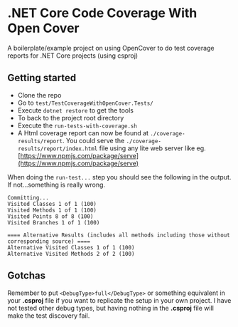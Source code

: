 # .NET Core Code Coverage With Open Cover

A boilerplate/example project on using OpenCover to do test coverage reports for .NET Core projects (using csproj)

## Getting started

- Clone the repo
- Go to `test/TestCoverageWithOpenCover.Tests/`
- Execute `dotnet restore` to get the tools
- To back to the project root directory 
- Execute the `run-tests-with-coverage.sh`
- A Html coverage report can now be found at `./coverage-results/report`. You could serve the `./coverage-results/report/index.html` file using any lite web server like eg. [https://www.npmjs.com/package/serve](https://www.npmjs.com/package/serve)

When doing the `run-test...` step you should see the following in the output. If not...something is really wrong.

```
Committing...
Visited Classes 1 of 1 (100)
Visited Methods 1 of 1 (100)
Visited Points 8 of 8 (100)
Visited Branches 1 of 1 (100)

==== Alternative Results (includes all methods including those without corresponding source) ====
Alternative Visited Classes 1 of 1 (100)
Alternative Visited Methods 2 of 2 (100)
```

## Gotchas

Remember to put `<DebugType>full</DebugType>` or something equivalent in your **.csproj** file if you want to replicate the setup in your own project. I have not tested other debug types, but having nothing in the **.csproj** file will make the test discovery fail.